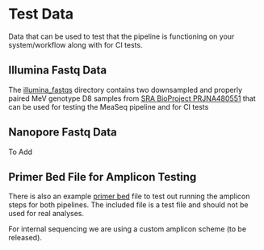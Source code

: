 # Test Data

Data that can be used to test that the pipeline is functioning on your system/workflow along with for CI tests.

## Illumina Fastq Data

The [illumina_fastqs](./illumina_fastqs/) directory contains two downsampled and properly paired MeV genotype D8 samples from [SRA BioProject PRJNA480551](https://www.ncbi.nlm.nih.gov/bioproject/PRJNA480551) that can be used for testing the MeaSeq pipeline and for CI tests

## Nanopore Fastq Data

To Add

## Primer Bed File for Amplicon Testing

There is also an example [primer bed](./primer.bed) file to test out running the amplicon steps for both pipelines. The included file is a test file and should not be used for real analyses. 

For internal sequencing we are using a custom amplicon scheme (to be released).
